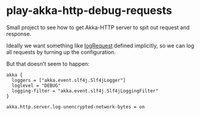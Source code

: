 # play-akka-http-debug-requests

Small project to see how to get Akka-HTTP server to spit out request and response.

Ideally we want something like [logRequest](http://doc.akka.io/docs/akka-http/current/scala/http/routing-dsl/directives/debugging-directives/logRequest.html) defined implicitly, so we can log all requests by turning up the configuration.  

But that doesn't seem to happen:

```
akka {
  loggers = ["akka.event.slf4j.Slf4jLogger"]
  loglevel = "DEBUG"
  logging-filter = "akka.event.slf4j.Slf4jLoggingFilter"
}

akka.http.server.log-unencrypted-network-bytes = on
```